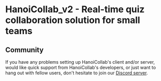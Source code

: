 # HanoiCollab_v2 - Real-time quiz collaboration solution for small teams

## Community
If you have any problems setting up HanoiCollab's client and/or server, would like quick support from HanoiCollab's developers, or just want to hang out with fellow users, don't hesitate to join our [Discord server](https://discord.gg/qHkJCDs4).